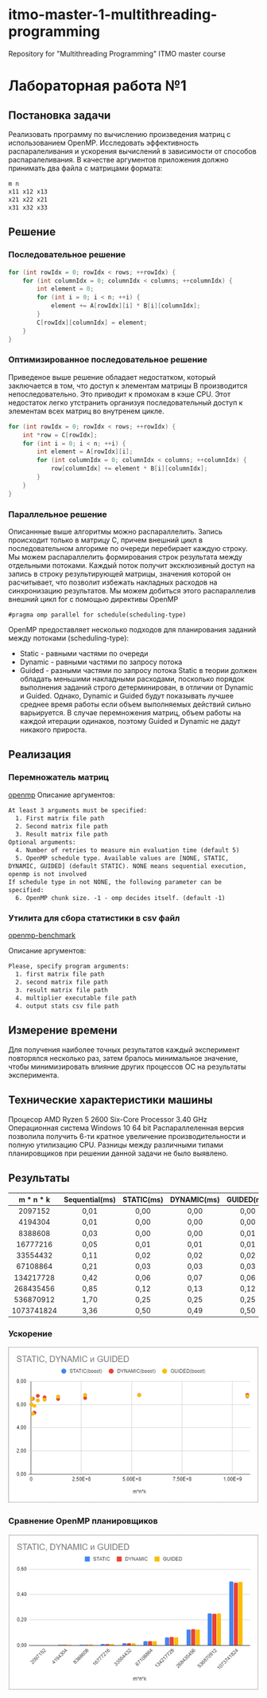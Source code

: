 # itmo-master-1-multithreading-programming
Repository for "Multithreading Programming" ITMO master course

# Лабораторная работа №1
## Постановка задачи
Реализовать программу по вычислению произведения матриц с использованием
OpenMP. Исследовать эффективность распаралеливания и ускорения вычислений в
зависимости от способов распаралеливания.
В качестве аргументов приложения должно принимать два файла с матрицами
формата:
```
m n
x11 x12 x13
x21 x22 x21
x31 x32 x33
```
## Решение
### Последовательное решение
```Cpp
for (int rowIdx = 0; rowIdx < rows; ++rowIdx) {
    for (int columnIdx = 0; columnIdx < columns; ++columnIdx) {
        int element = 0;
        for (int i = 0; i < n; ++i) {
            element += A[rowIdx][i] * B[i][columnIdx];
        }
        C[rowIdx][columnIdx] = element;
    }
}
```
### Оптимизированное последовательное решение
Приведеное выше решение обладает недостатком, который заключается в том, 
что доступ к элементам матрицы B производится непоследовательно.
Это приводит к промохам в кэше CPU. Этот недостаток легко утстранить
организуя последовательный доступ к элементам всех матриц во внутренем цикле.
```Cpp
for (int rowIdx = 0; rowIdx < rows; ++rowIdx) {
    int *row = C[rowIdx];
    for (int i = 0; i < n; ++i) {
        int element = A[rowIdx][i];
        for (int columnIdx = 0; columnIdx < columns; ++columnIdx) {
            row[columnIdx] += element * B[i][columnIdx];
        }
    }
}
```
### Параллельное решение
Описаннные выше алгоритмы можно распараллелить. Запись происходит только в матрицу C, причем внешний цикл в последовательном алгориме
по очереди перебирает каждую строку. 
Мы можем распараллелить формирования строк результата между отдельными потоками.
Каждый поток получит эксклюзивный доступ 
на запись в строку результирующей матрицы, значения которой он расчитывает, 
что позволит избежать накладных расходов на синхронизацию результатов.
Мы можем добиться этого распараллелив внешний цикл for с помощью директивы OpenMP
```
#pragma omp parallel for schedule(scheduling-type)
```
OpenMP предоставляет несколько подходов для планирования заданий между потоками (scheduling-type):
- Static - равными частями по очереди
- Dynamic - равными частями по запросу потока
- Guided - разными частями по запросу потока
Static в теории должен обладать меньшими накладными расходами, посколько порядок выполнения заданий строго детерминирован,
в отличии от Dynamic и Guided. Однако, Dynamic и Guided будут показывать лучшее среднее время работы если объем выполняемых действий
сильно варьируется. В случае перемножения матриц, объем работы на каждой итерации одинаков, поэтому Guided и Dynamic не дадут никакого прироста.

## Реализация
### Перемножатель матриц
[openmp](./openmp)
Описание аргументов:
```
At least 3 arguments must be specified:
  1. First matrix file path
  2. Second matrix file path
  3. Result matrix file path
Optional arguments:
  4. Number of retries to measure min evaluation time (default 5)
  5. OpenMP schedule type. Available values are [NONE, STATIC, DYNAMIC, GUIDED] (default STATIC). NONE means sequential execution, openmp is not involved
If schedule type in not NONE, the following parameter can be specified:
  6. OpenMP chunk size. -1 - omp decides itself. (default -1)
```
### Утилита для сбора статистики в csv файл
[openmp-benchmark](./openmp-benchmark)

Описание аргументов:
```
Please, specify program arguments:
  1. first matrix file path
  2. second matrix file path
  3. result matrix file path
  4. multiplier executable file path
  4. output stats csv file path
```
## Измерение времени
Для получения наиболее точных результатов каждый эксперимент повторялся несколько раз, затем бралось минимальное значение,
чтобы минимизировать влияние других процессов ОС на результаты эксперимента.

## Технические характеристики машины
Процесор AMD Ryzen 5 2600 Six-Core Processor 3.40 GHz
Операционная система Windows 10 64 bit
Распараллеленная версия позволила получить 6-ти кратное увеличение производительности и полную утилизацию CPU. 
Разницы между различными типами планировщиков при решении данной задачи не было выявлено. 

## Результаты
|m * n * k|Sequential(ms)|STATIC(ms)|DYNAMIC(ms)|GUIDED(ms)|STATIC(boost)|DYNAMIC(boost)|GUIDED(boost)|
|:-------:|:------------:|:--------:|:---------:|:--------:|:-----------:|:------------:|:-----------:|
|2097152|0,01|0,00|0,00|0,00|6,00|6,01|6,00|
|4194304|0,01|0,00|0,00|0,00|6,50|6,50|6,50|
|8388608|0,03|0,00|0,00|0,01|6,50|6,50|5,20|
|16777216|0,05|0,01|0,01|0,01|5,30|5,30|5,89|
|33554432|0,11|0,02|0,02|0,02|6,35|6,75|6,35|
|67108864|0,21|0,03|0,03|0,03|6,42|6,62|6,42|
|134217728|0,42|0,06|0,07|0,06|6,68|6,48|6,68|
|268435456|0,85|0,12|0,13|0,12|6,82|6,56|6,82|
|536870912|1,70|0,25|0,25|0,25|6,80|6,83|6,80|
|1073741824|3,36|0,50|0,49|0,50|6,70|6,83|6,73|

### Ускорение
![Parallelization Boost](./results/openmp/boost.PNG)
### Сравнение OpenMP планировщиков
![Schedule Comparison](./results/openmp/comparison.PNG)
